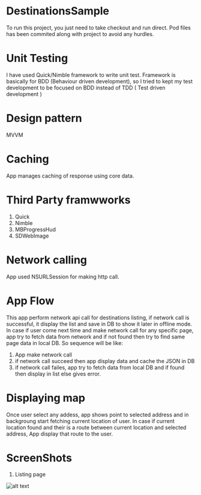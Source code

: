 # DestinationsSample

To run this project, you just need to take checkout and run direct. Pod files has been commited along with project to avoid any hurdles.

# Unit Testing

I have used Quick/Nimble framework to write unit test. Framework is basically for BDD (Behaviour driven development), so I tried to kept my test development to be focused on BDD instead of TDD ( Test driven development )

# Design pattern

MVVM

# Caching

App manages caching of response using core data.

# Third Party framwworks

1. Quick
2. Nimble
3. MBProgressHud
4. SDWebImage

# Network calling

App used NSURLSession for making http call.

# App Flow

This app perform network api call for destinations listing, if network call is successful, it display the list and save in DB to show it later in offline mode. In case if user come next time and make network call for any specific page, app try to fetch data from network and if not found then try to find same page data in local DB. So sequence will be like:

1. App make network call
2. if network call succeed then app display data and cache the JSON in DB
3. if network call failes, app try to fetch data from local DB and if found then display in list else gives error.

# Displaying map

Once user select any addess, app shows point to selected address and in backgroung start fetching current location of user. In case if current location found and their is a route between current location and selected address, App display that route to the user.

# ScreenShots

1. Listing page

![alt text](https://i.imgur.com/wM3sUrW.png)
